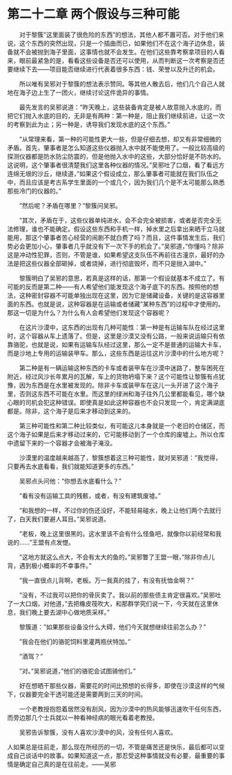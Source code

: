 # 第二十二章 两个假设与三种可能


　　对于黎簇”这里面装了很危险的东西”的想法，其他人都不置可否。对于他们来说，这个东西的突然出现，只是一个插曲而已，如果他们不在这个海子边休息，装备就不会被抛到海子里面，这事情也就不会发生。在他们这些靠考察拿项目的人看来，眼前最紧急的是，看看这些设备是否还可以使用，从而判断这一次考察是否还要继续下去——项目能否继续进行代表着很多东西：钱、荣誉以及升迁的机会。

　　所以唯有吴邪对于黎簇的想法表示赞同。等其他人散去后，他们几个自己人就地在海子边上生了一团火，继续讨论这件诡异的事情。

　　最先发言的吴邪说道：”昨天晚上，这些装备肯定是被人故意抛入水底的，而把它们抛入水底的目的，无非是有两种：第一种是，阻止我们继续前进，让这一次的考察到此为止；另一种是，诱导我们发现水底的这个东西。”

　　”从常理来看，第一种的可能性更大一些，但是仔细去想，却又有非常细微的矛盾。首先，肇事者是怎么知道这些仪器抛入水中就不能使用了。一般比较高级的探测仪器都是防水防尘防震的，但是他抛入水中的这些，大部分恰好是不防水的。这说明，这个肇事者很清楚我们这里各种仪器的情况。”吴邪吐了口烟，看了看远方连绵无垠的沙丘，继续道，”如果这个假设成立，那么肇事者可能就在我们队伍之中，而且应该是考古系学生里面的一个或几个，因为我们几个是不太可能那么熟悉那些冷门的仪器的。”

　　”然后呢？矛盾在哪里？”黎簇问吴邪。

　　”其次，矛盾在于，这些仪器单纯进水，会不会完全被损害，或者是否完全无法修理，谁也不能确定。假设这些东西和手机一样，掉水里之后拿出来晒干立马就能用，那这个肇事者苦心经营的闹剧不就白费了吗？而且，这件事情发生后，我们势必会更加小心，肇事者几乎就没有下一次下手的机会了。”吴邪道，”你懂吗？除非这是冲动性犯罪，否则，不管是谁，如果希望这支队伍不再前往古潼京，最好的办法是把这些仪器全部砸掉，或者烧掉，进行彻底毁坏，而不只是抛入湖中。”

　　黎簇明白了吴邪的意思，若真是这样的话，那第一个假设就基本不成立了。有可能的反而是第二种——有人希望他们能发现这个海子底下的东西。按照他的想法，这种密封容器不可能单独出现在这里，因为它是储藏设备，关键的是这容器里面的东西。也就是说，这种容器是在运输或者储藏”某种东西”的过程中才使用的。那这一切是为什么？为什么有人会希望他们发现这个容器呢？

　　在这片沙漠中，这东西的出现有几种可能性：第一种是有运输车队在经过这里时，这个容器从车上遗落了。但是，这里是沙漠又没有公路，一般来说运输只有依靠骆驼，也就是说，如果有运输车队经过这里，那么一定不是普通的运输大卡车，而是沙地上专用的运输装甲车。那么，这些东西是运往这片沙漠中的什么地方呢？

　　第二种是有一辆运输这种东西的卡车或者装甲车在沙漠中迷路了，整车困死在附近，经过风沙长年累月的瓦解，车上的货物坍塌下来？这个可能性让黎簇有点犹豫，因为东西是在水里被发现的。除非卡车或装甲车在这儿一头开进了这个海子里，否则这东西不可能在水里。而这里的绿洲和海子往外几公里都能看见，哪个缺心眼的司机会犯这种错误。即使真是如此这种容器也不会只发现一个，肯定满湖底都是。除非，这个海子是后来才移动到这来的。

　　第三种可能性和第二种比较类似，有可能这儿本身就是一个老旧的仓储区，而这个海子如果是后来才移动过来的，它可能移动到了一个仓库的废墟上。所以仓库中遗留下来的一个容器才会被海子淹没。

　　沙漠里的温度越来越高了，黎簇想着这三种可能性，就对吴邪道：”我觉得，只要再去水底看看，我们就能知道更多的东西。”

　　吴邪点头问他：”你想去水底看什么？”

　　”看有没有运输工具的残骸，或者，有没有建筑废墟。”

　　”和我想的一样，不过你的伤还没好，不能轻易碰水，晚上让他们两个去就行了，白天我们要避人耳目。”吴邪说道。

　　”老板，晚上这里很黑的。这水里该不会有什么怪鱼吧，就像你以前经常和我说的……”王盟有点发憷。

　　”这地方就这么点大，不会有太大的鱼的。”吴邪瞥了王盟一眼，”除非你点儿背，遇到极小概率的不幸事件。”

　　”我一直很点儿背啊，老板。万一我真的挂了，有没有抚恤金啊？”

　　”没有，不过我可以把你的骨灰卖了。我以前的那些债主肯定很喜欢。”吴邪吐了一大口烟，对他道，”去把橡皮筏吹大，和那群学究们说一下，今天就在这里休息，我们晚上要去湖中心做地质采样。”

　　黎簇道：”如果那些设备没什么大碍，他们今天就想继续往前怎么办？”

　　”我会在他们的骆驼饲料里灌两瓶伏特加。”

　　”酒驾？”

　　”对。”吴邪说道，”他们的骆驼会试图骑他们。”

　　好在想晒干那些仪器，需要花的时间比预想的长得多，即使在沙漠这样的气候下，仪器要完全干透可能还是需要两到三天的时间。

　　一个老教授抱怨着居然没有刮风，因为沙漠中的热风能够迅速吹干任何东西，而旁边那几个士兵就以一种看神经病的眼光看着老教授。

　　吴邪告诉黎簇，没有人喜欢沙漠中的风，没有任何人喜欢。

人如果总是往前走，那么现在所经历的一切，不管是痛苦还是快乐，最后都可以变成自己谈话中的故事。如果知道这一点，那忍受这种事情就没有必要，最重要的事情是确定自己真的是在往前走。——吴邪 

